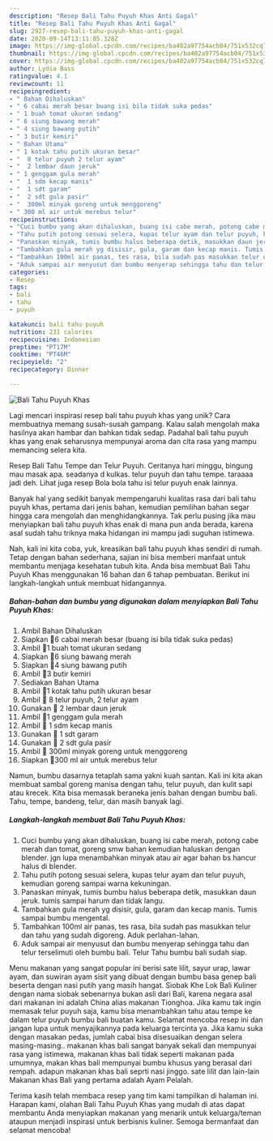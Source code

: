 ```yaml
---
description: "Resep Bali Tahu Puyuh Khas Anti Gagal"
title: "Resep Bali Tahu Puyuh Khas Anti Gagal"
slug: 2927-resep-bali-tahu-puyuh-khas-anti-gagal
date: 2020-09-14T13:11:05.328Z
image: https://img-global.cpcdn.com/recipes/ba402a97754acb04/751x532cq70/bali-tahu-puyuh-khas-foto-resep-utama.jpg
thumbnail: https://img-global.cpcdn.com/recipes/ba402a97754acb04/751x532cq70/bali-tahu-puyuh-khas-foto-resep-utama.jpg
cover: https://img-global.cpcdn.com/recipes/ba402a97754acb04/751x532cq70/bali-tahu-puyuh-khas-foto-resep-utama.jpg
author: Lydia Bass
ratingvalue: 4.1
reviewcount: 11
recipeingredient:
- " Bahan Dihaluskan"
- " 6 cabai merah besar buang isi bila tidak suka pedas"
- " 1 buah tomat ukuran sedang"
- " 6 siung bawang merah"
- " 4 siung bawang putih"
- " 3 butir kemiri"
- " Bahan Utama"
- " 1 kotak tahu putih ukuran besar"
- "  8 telur puyuh 2 telur ayam"
- "  2 lembar daun jeruk"
- " 1 genggam gula merah"
- "  1 sdm kecap manis"
- "  1 sdt garam"
- "  2 sdt gula pasir"
- "  300ml minyak goreng untuk menggoreng"
- " 300 ml air untuk merebus telur"
recipeinstructions:
- "Cuci bumbu yang akan dihaluskan, buang isi cabe merah, potong cabe merah dan tomat, goreng smw bahan kemudian haluskan dengan blender. jgn lupa menambahkan minyak atau air agar bahan bs hancur halus di blender."
- "Tahu putih potong sesuai selera, kupas telur ayam dan telur puyuh, kemudian goreng sampai warna kekuningan."
- "Panaskan minyak, tumis bumbu halus beberapa detik, masukkan daun jeruk. tumis sampai harum dan tidak langu."
- "Tambahkan gula merah yg disisir, gula, garam dan kecap manis. Tumis sampai bumbu mengental."
- "Tambahkan 100ml air panas, tes rasa, bila sudah pas masukkan telur dan tahu yang sudah digoreng. Aduk perlahan-lahan."
- "Aduk sampai air menyusut dan bumbu menyerap sehingga tahu dan telur terselimuti oleh bumbu bali. Telur Tahu bumbu bali sudah siap."
categories:
- Resep
tags:
- bali
- tahu
- puyuh

katakunci: bali tahu puyuh 
nutrition: 231 calories
recipecuisine: Indonesian
preptime: "PT17M"
cooktime: "PT46M"
recipeyield: "2"
recipecategory: Dinner

---
```



![Bali Tahu Puyuh Khas](https://img-global.cpcdn.com/recipes/ba402a97754acb04/751x532cq70/bali-tahu-puyuh-khas-foto-resep-utama.jpg)

Lagi mencari inspirasi resep bali tahu puyuh khas yang unik? Cara membuatnya memang susah-susah gampang. Kalau salah mengolah maka hasilnya akan hambar dan bahkan tidak sedap. Padahal bali tahu puyuh khas yang enak seharusnya mempunyai aroma dan cita rasa yang mampu memancing selera kita.

Resep Bali Tahu Tempe dan Telur Puyuh. Ceritanya hari minggu, bingung mau masak apa. seadanya d kulkas. telur puyuh dan tahu tempe. taraaaa jadi deh. Lihat juga resep Bola bola tahu isi telur puyuh enak lainnya.

Banyak hal yang sedikit banyak mempengaruhi kualitas rasa dari bali tahu puyuh khas, pertama dari jenis bahan, kemudian pemilihan bahan segar hingga cara mengolah dan menghidangkannya. Tak perlu pusing jika mau menyiapkan bali tahu puyuh khas enak di mana pun anda berada, karena asal sudah tahu triknya maka hidangan ini mampu jadi suguhan istimewa.


Nah, kali ini kita coba, yuk, kreasikan bali tahu puyuh khas sendiri di rumah. Tetap dengan bahan sederhana, sajian ini bisa memberi manfaat untuk membantu menjaga kesehatan tubuh kita. Anda bisa membuat Bali Tahu Puyuh Khas menggunakan 16 bahan dan 6 tahap pembuatan. Berikut ini langkah-langkah untuk membuat hidangannya.

<!--inarticleads1-->

##### Bahan-bahan dan bumbu yang digunakan dalam menyiapkan Bali Tahu Puyuh Khas:

1. Ambil  Bahan Dihaluskan
1. Siapkan  🍎6 cabai merah besar (buang isi bila tidak suka pedas)
1. Ambil  🍎1 buah tomat ukuran sedang
1. Siapkan  🍎6 siung bawang merah
1. Siapkan  🍎4 siung bawang putih
1. Ambil  🍎3 butir kemiri
1. Sediakan  Bahan Utama
1. Ambil  🥙1 kotak tahu putih ukuran besar
1. Ambil  🥙 8 telur puyuh, 2 telur ayam
1. Gunakan  🍏 2 lembar daun jeruk
1. Ambil  🍏1 genggam gula merah
1. Ambil  🍏 1 sdm kecap manis
1. Gunakan  🍏 1 sdt garam
1. Gunakan  🍏 2 sdt gula pasir
1. Ambil  🥩 300ml minyak goreng untuk menggoreng
1. Siapkan  🥩300 ml air untuk merebus telur


Namun, bumbu dasarnya tetaplah sama yakni kuah santan. Kali ini kita akan membuat sambal goreng manisa dengan tahu, telur puyuh, dan kulit sapi atau krecek. Kita bisa memasak beraneka jenis bahan dengan bumbu bali. Tahu, tempe, bandeng, telur, dan masih banyak lagi. 

<!--inarticleads2-->

##### Langkah-langkah membuat Bali Tahu Puyuh Khas:

1. Cuci bumbu yang akan dihaluskan, buang isi cabe merah, potong cabe merah dan tomat, goreng smw bahan kemudian haluskan dengan blender. jgn lupa menambahkan minyak atau air agar bahan bs hancur halus di blender.
1. Tahu putih potong sesuai selera, kupas telur ayam dan telur puyuh, kemudian goreng sampai warna kekuningan.
1. Panaskan minyak, tumis bumbu halus beberapa detik, masukkan daun jeruk. tumis sampai harum dan tidak langu.
1. Tambahkan gula merah yg disisir, gula, garam dan kecap manis. Tumis sampai bumbu mengental.
1. Tambahkan 100ml air panas, tes rasa, bila sudah pas masukkan telur dan tahu yang sudah digoreng. Aduk perlahan-lahan.
1. Aduk sampai air menyusut dan bumbu menyerap sehingga tahu dan telur terselimuti oleh bumbu bali. Telur Tahu bumbu bali sudah siap.


Menu makanan yang sangat popular ini berisi sate lilit, sayur urap, lawar ayam, dan suwiran ayam sisit yang dibuat dengan bumbu basa genep bali beserta dengan nasi putih yang masih hangat. Siobak Khe Lok Bali Kuliner dengan nama siobak sebenarnya bukan asli dari Bali, karena negara asal dari makanan ini adalah China alias makanan Tionghoa. Jika kamu tak ingin memasak telur puyuh saja, kamu bisa menambahkan tahu atau tempe ke dalam telur puyuh bumbu bali buatan kamu. Selamat mencoba resep ini dan jangan lupa untuk menyajikannya pada keluarga tercinta ya. Jika kamu suka dengan masakan pedas, jumlah cabai bisa disesuaikan dengan selera masing-masing.. makanan khas bali sangat banyak sekali dan mempunyai rasa yang istimewa, makanan khas bali tidak seperti makanan pada umumnya, makan khas bali mempunyai bumbu khusus yang berasal dari rempah. adapun makanan khas bali seprti nasi jinggo. sate lilit dan lain-lain Makanan khas Bali yang pertama adalah Ayam Pelalah. 

Terima kasih telah membaca resep yang tim kami tampilkan di halaman ini. Harapan kami, olahan Bali Tahu Puyuh Khas yang mudah di atas dapat membantu Anda menyiapkan makanan yang menarik untuk keluarga/teman ataupun menjadi inspirasi untuk berbisnis kuliner. Semoga bermanfaat dan selamat mencoba!
